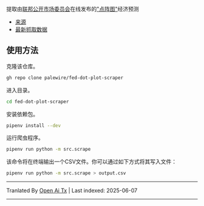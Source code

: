 提取由[联邦公开市场委员会](https://en.wikipedia.org/wiki/Federal_Open_Market_Committee)在线发布的["点阵图"](https://en.wikipedia.org/wiki/Fedspeak#Other_usage)经济预测

* [来源](https://www.federalreserve.gov/monetarypolicy/fomccalendars.htm)
* [最新抓取数据](https://github.com/palewire/fed-dot-plot-scraper/blob/main/data/dotplot.csv)

## 使用方法

克隆该仓库。

```bash
gh repo clone palewire/fed-dot-plot-scraper
```

进入目录。

```bash
cd fed-dot-plot-scraper
```

安装依赖包。

```bash
pipenv install --dev
```

运行爬虫程序。

```bash
pipenv run python -m src.scrape
```

该命令将在终端输出一个CSV文件。你可以通过如下方式将其写入文件：

```bash
pipenv run python -m src.scrape > output.csv
```

---

Tranlated By [Open Ai Tx](https://github.com/OpenAiTx/OpenAiTx) | Last indexed: 2025-06-07

---
